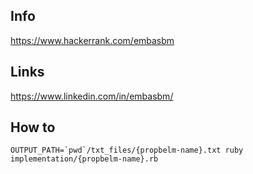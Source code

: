 ## Info

https://www.hackerrank.com/embasbm

## Links

https://www.linkedin.com/in/embasbm/

## How to

```OUTPUT_PATH=`pwd`/txt_files/{propbelm-name}.txt ruby implementation/{propbelm-name}.rb```
